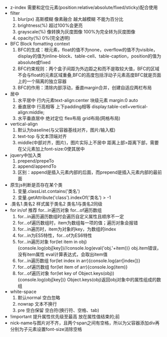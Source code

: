 - z-index
    需要和定位元素(position:relative/absolute/fixed/sticky)配合使用
- filter
    1. blur(px) 高斯模糊 像素融合 越大越模糊 不能为百分比
    2. brightness(%) 超过100%会更亮
    3. grayscale(%) 像转换为灰度图像 100%为完全转为灰度图像
    4. opacity(%) 0%(完全透明)
- BFC Block fomatting context 
    1. BFC的生成：根元素，float的值不为none，overflow的值不为visible，display的值为inline-block、table-cell、table-caption，position的值为absolute或fixed
    2. BFC约束规则：两个盒子间距为外边距之和而不是取较大值，BFC的区域不会与float的元素区域重叠,BFC的高度包括浮动子元素高度BFC就是页面上的一个隔离的独立容器
    3. BFC的作用：清除内部浮动，垂直margin合并，创建自适应两栏布局
- 居中
    1. 水平居中 行内元素text-align:center 块级元素 margin:0 auto
    2. 垂直居中 行高相等 上下padding相等 display:table-cell+vertical-align:middle; 
    3. 水平垂直居中 绝对定位 flex布局 grid布局(网格布局)
- vertical-align
    1. 默认为baseline(与父容器基线对齐，图片/输入框)
    2. text-top 与文本顶端对齐
    3. middle(中部对齐，图片)，图片实际上不居中 距离上部>距离下部，需要在父元素加上font-size:0使其居中
- jquery中加入类
    1. prepend/prepeTo
    2. append/appendTo
    3. 区别：append是插入元素内部的后面，而prepend是插入元素内部的最前面
- 原生js判断是否存在某个类
    1. 变量.classList.contains('类名')
    2. 变量.getAttribute('class').indexOf('类名') > -1
- .类名1.类名2
    样式属于类名2
    类名1与类名2同级
- for in/of
    推荐 for...in遍历对象 for...of遍历数组
    1. for...in遍历遍历数组时会遍历自定义属性且顺序不一定
    2. for...of遍历数组时，item为数组每一项的值；遍历对象会报错
    3. for...in遍历时，item为对象的key，为数组的index
    4. for...in为ES5特性，for...of为ES6特性
    5. for...in遍历对象 
        for(let item in obj){console.log(obj[key])//console.log(eval('obj.'+item))} 
        obj.item错误，没有item属性 
        eval计算表达式，会取出item值 
    6. for...in遍历数组
        for(let index in arr){console.log(arr[index])}
    7. for...of遍历数组
        for(let item of arr){console.log(item)}
    8. for...of遍历对象
        for(let key of Object.keys(obj)){console.log(obj[key])}
        Object.keys(obj)返回obj对象中的属性组成的数组
- white-space
    1. 默认normal 空白忽略
    2. nowrap 文本不换行
    3. pre 空白保留 空白符(换行符、空格、tab)
- !important
    提升属性优先级至最高 放在属性值结束的;前
- nick-name与图片对不齐，且两个span之间有空格，所以为父容器添加div再分别为子元素设置font-size消除空格